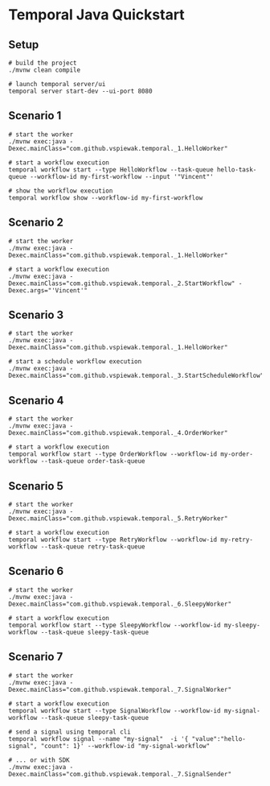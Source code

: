# Temporal Java Quickstart

## Setup

    # build the project
    ./mvnw clean compile
    
    # launch temporal server/ui
    temporal server start-dev --ui-port 8080


## Scenario 1
    
    # start the worker
    ./mvnw exec:java -Dexec.mainClass="com.github.vspiewak.temporal._1.HelloWorker"

    # start a workflow execution
    temporal workflow start --type HelloWorkflow --task-queue hello-task-queue --workflow-id my-first-workflow --input '"Vincent"'

    # show the workflow execution
    temporal workflow show --workflow-id my-first-workflow


## Scenario 2
    
    # start the worker
    ./mvnw exec:java -Dexec.mainClass="com.github.vspiewak.temporal._1.HelloWorker"

    # start a workflow execution
    ./mvnw exec:java -Dexec.mainClass="com.github.vspiewak.temporal._2.StartWorkflow" -Dexec.args="'Vincent'"


## Scenario 3
    
    # start the worker
    ./mvnw exec:java -Dexec.mainClass="com.github.vspiewak.temporal._1.HelloWorker"

    # start a schedule workflow execution
    ./mvnw exec:java -Dexec.mainClass="com.github.vspiewak.temporal._3.StartScheduleWorkflow"


## Scenario 4

    # start the worker
    ./mvnw exec:java -Dexec.mainClass="com.github.vspiewak.temporal._4.OrderWorker"

    # start a workflow execution
    temporal workflow start --type OrderWorkflow --workflow-id my-order-workflow --task-queue order-task-queue


## Scenario 5

    # start the worker
    ./mvnw exec:java -Dexec.mainClass="com.github.vspiewak.temporal._5.RetryWorker"

    # start a workflow execution
    temporal workflow start --type RetryWorkflow --workflow-id my-retry-workflow --task-queue retry-task-queue


## Scenario 6
    
    # start the worker
    ./mvnw exec:java -Dexec.mainClass="com.github.vspiewak.temporal._6.SleepyWorker"

    # start a workflow execution
    temporal workflow start --type SleepyWorkflow --workflow-id my-sleepy-workflow --task-queue sleepy-task-queue


## Scenario 7

    # start the worker
    ./mvnw exec:java -Dexec.mainClass="com.github.vspiewak.temporal._7.SignalWorker"

    # start a workflow execution
    temporal workflow start --type SignalWorkflow --workflow-id my-signal-workflow --task-queue sleepy-task-queue
    
    # send a signal using temporal cli
    temporal workflow signal --name "my-signal"  -i '{ "value":"hello-signal", "count": 1}' --workflow-id "my-signal-workflow"

    # ... or with SDK
    ./mvnw exec:java -Dexec.mainClass="com.github.vspiewak.temporal._7.SignalSender"
